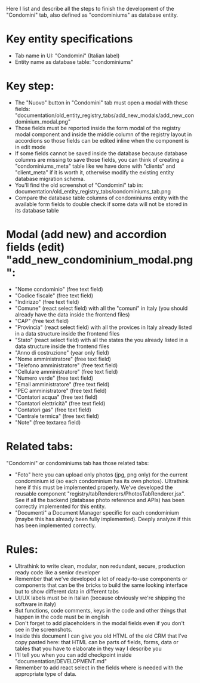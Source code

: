 Here I list and describe all the steps to finish the development of the "Condomini" tab, also defined as "condominiums" as database entity.

# Key entity specifications
- Tab name in UI: "Condomini" (Italian label)
- Entity name as database table: "condominiums"

# Key step:
- The "Nuovo" button in "Condomini" tab must open a modal with these fields: "documentation/old_entity_registry_tabs/add_new_modals/add_new_condominium_modal.png"
- Those fields must be reported inside the form modal of the registry modal component and inside the middle column of the registry layout in accordions so those fields can be edited inline when the component is in edit mode
- If some fields cannot be saved inside the database because database columns are missing to save those fields, you can think of creating a "condominiums_meta" table like we have done with "clients" and "client_meta" if it is worth it, otherwise modify the existing entity database migration schema.
- You'll find the old screenshot of "Condomini" tab in: documentation/old_entity_registry_tabs/condominiums_tab.png
- Compare the database table columns of condominiums entity with the available form fields to double check if some data will not be stored in its database table

# Modal (add new) and accordion fields (edit) "add_new_condominium_modal.png":
- "Nome condominio" (free text field)
- "Codice fiscale" (free text field)
- "Indirizzo" (free text field)
- "Comune" (react select field) with all the "comuni" in Italy (you should already have the data inside the frontend files)
- "CAP" (free text field)
- "Provincia" (react select field) with all the provices in Italy already listed in a data structure inside the frontend files
- "Stato" (react select field) with all the states the you already listed in a data structure inside the frontend files
- "Anno di costruzione" (year only field)
- "Nome amministratore" (free text field)
- "Telefono amministratore" (free text field)
- "Cellulare amministratore" (free text field)
- "Numero verde" (free text field)
- "Email amministratore" (free text field)
- "PEC amministratore" (free text field)
- "Contatori acqua" (free text field)
- "Contatori elettricità" (free text field)
- "Contatori gas" (free text field)
- "Centrale termica" (free text field)
- "Note" (free textarea field)

# Related tabs:
"Condomini" or condominiums tab has those related tabs:

- "Foto" here you can upload only photos (jpg, png only) for the current condominium id (so each condominium has its own photos). Ultrathink here if this must be implemented properly. We've developed the reusable component "registry/tabRenderers/PhotosTabRenderer.jsx". See if all the backend (database photo reference and APIs) has been correctly implemented for this entity.
- "Documenti" a Document Manager specific for each condominium (maybe this has already been fully implemented). Deeply analyze if this has been implemented correctly.

# Rules:
- Ultrathink to write clean, modular, non redundant, secure, production ready code like a senior developer
- Remember that we've developed a lot of ready-to-use components or components that can be the bricks to build the same looking interface but to show different data in different tabs
- UI/UX labels must be in italian (because obviously we're shipping the software in italy)
- But functions, code comments, keys in the code and other things that happen in the code must be in english
- Don't forget to add placeholders in the modal fields even if you don't see in the screenshots.
- Inside this document I can give you old HTML of the old CRM that I've copy pasted here: that HTML can be parts of fields, forms, data or tables that you have to elaborate in they way I describe you
- I'll tell you when you can add checkpoint inside "documentation/DEVELOPMENT.md"
- Remember to add react select in the fields where is needed with the appropriate type of data.